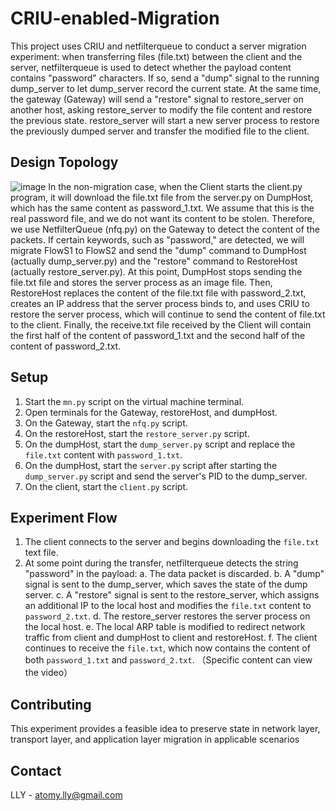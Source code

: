 # CRIU-enabled-Migration
This project uses CRIU and netfilterqueue to conduct a server migration experiment: when transferring files (file.txt) between the client and the server, netfilterqueue is used to detect whether the payload content contains "password" characters. If so, send a "dump" signal to the running dump_server to let dump_server record the current state. At the same time, the gateway (Gateway) will send a "restore" signal to restore_server on another host, asking restore_server to modify the file content and restore the previous state. restore_server will start a new server process to restore the previously dumped server and transfer the modified file to the client.
## Design Topology
![image](https://user-images.githubusercontent.com/105418310/234154876-b6563286-3c9f-4b8b-be8d-0413e126a670.png)
In the non-migration case, when the Client starts the client.py program, it will download the file.txt file from the server.py on DumpHost, which has the same content as password_1.txt. We assume that this is the real password file, and we do not want its content to be stolen. Therefore, we use NetfilterQueue (nfq.py) on the Gateway to detect the content of the packets. If certain keywords, such as "password," are detected, we will migrate FlowS1 to FlowS2 and send the "dump" command to DumpHost (actually dump_server.py) and the "restore" command to RestoreHost (actually restore_server.py). At this point, DumpHost stops sending the file.txt file and stores the server process as an image file. Then, RestoreHost replaces the content of the file.txt file with password_2.txt, creates an IP address that the server process binds to, and uses CRIU to restore the server process, which will continue to send the content of file.txt to the client. Finally, the receive.txt file received by the Client will contain the first half of the content of password_1.txt and the second half of the content of password_2.txt. 
## Setup

1. Start the `mn.py` script on the virtual machine terminal.
2. Open terminals for the Gateway, restoreHost, and dumpHost.
3. On the Gateway, start the `nfq.py` script.
4. On the restoreHost, start the `restore_server.py` script.
5. On the dumpHost, start the `dump_server.py` script and replace the `file.txt` content with `password_1.txt`.
6. On the dumpHost, start the `server.py` script after starting the `dump_server.py` script and send the server's PID to the dump_server.
7. On the client, start the `client.py` script.

## Experiment Flow

1. The client connects to the server and begins downloading the `file.txt` text file.
2. At some point during the transfer, netfilterqueue detects the string "password" in the payload:
   a. The data packet is discarded.
   b. A "dump" signal is sent to the dump_server, which saves the state of the dump server.
   c. A "restore" signal is sent to the restore_server, which assigns an additional IP to the local host and modifies the `file.txt` content to `password_2.txt`.
   d. The restore_server restores the server process on the local host.
   e. The local ARP table is modified to redirect network traffic from client and dumpHost to client and restoreHost.
   f. The client continues to receive the `file.txt`, which now contains the content of both `password_1.txt` and `password_2.txt`.
（Specific content can view the video）
## Contributing
This experiment provides a feasible idea to preserve state in network layer, transport layer, and application layer migration in applicable scenarios
## Contact

LLY - atomy.lly@gmail.com
